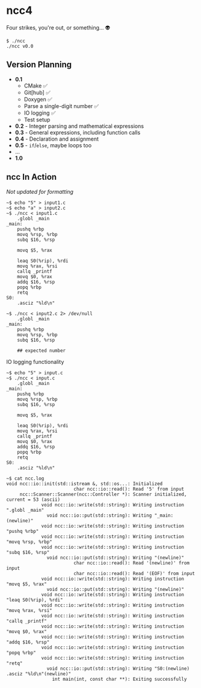# ncc4

Four strikes, you're out, or something... 👽

```
$ ./ncc 
./ncc v0.0
```

## Version Planning

* **0.1**
    * CMake ✅
    * Git[hub] ✅
    * Doxygen ✅
    * Parse a single-digit number ✅
    * IO logging ✅
    * Test setup
* **0.2** - Integer parsing and mathematical expressions
* **0.3** - General expressions, including function calls
* **0.4** - Declaration and assignment
* **0.5** - `if`/`else`, maybe loops too
* ...
* **1.0**

## ncc In Action

_Not updated for formatting_

```
~$ echo "5" > input1.c
~$ echo "a" > input2.c
~$ ./ncc < input1.c 
    .globl _main
_main:
    pushq %rbp
    movq %rsp, %rbp
    subq $16, %rsp

    movq $5, %rax

    leaq S0(%rip), %rdi
    movq %rax, %rsi
    callq _printf
    movq $0, %rax
    addq $16, %rsp
    popq %rbp
    retq
S0:
    .asciz "%ld\n"

~$ ./ncc < input2.c 2> /dev/null
    .globl _main
_main:
    pushq %rbp
    movq %rsp, %rbp
    subq $16, %rsp

    ## expected number
```

IO logging functionality
```
~$ echo "5" > input.c
~$ ./ncc < input.c 
    .globl _main
_main:
    pushq %rbp
    movq %rsp, %rbp
    subq $16, %rsp

    movq $5, %rax

    leaq S0(%rip), %rdi
    movq %rax, %rsi
    callq _printf
    movq $0, %rax
    addq $16, %rsp
    popq %rbp
    retq
S0:
    .asciz "%ld\n"

~$ cat ncc.log 
void ncc::io::init(std::istream &, std::os...: Initialized
                         char ncc::io::read(): Read '5' from input
     ncc::Scanner::Scanner(ncc::Controller *): Scanner initialized, current = 53 (ascii)
             void ncc::io::write(std::string): Writing instruction ".globl _main"
               void ncc::io::put(std::string): Writing "_main:(newline)"
             void ncc::io::write(std::string): Writing instruction "pushq %rbp"
             void ncc::io::write(std::string): Writing instruction "movq %rsp, %rbp"
             void ncc::io::write(std::string): Writing instruction "subq $16, %rsp"
               void ncc::io::put(std::string): Writing "(newline)"
                         char ncc::io::read(): Read '(newline)' from input
                         char ncc::io::read(): Read '(EOF)' from input
             void ncc::io::write(std::string): Writing instruction "movq $5, %rax"
               void ncc::io::put(std::string): Writing "(newline)"
             void ncc::io::write(std::string): Writing instruction "leaq S0(%rip), %rdi"
             void ncc::io::write(std::string): Writing instruction "movq %rax, %rsi"
             void ncc::io::write(std::string): Writing instruction "callq _printf"
             void ncc::io::write(std::string): Writing instruction "movq $0, %rax"
             void ncc::io::write(std::string): Writing instruction "addq $16, %rsp"
             void ncc::io::write(std::string): Writing instruction "popq %rbp"
             void ncc::io::write(std::string): Writing instruction "retq"
               void ncc::io::put(std::string): Writing "S0:(newline)    .asciz "%ld\n"(newline)"
                 int main(int, const char **): Exiting successfully
```
